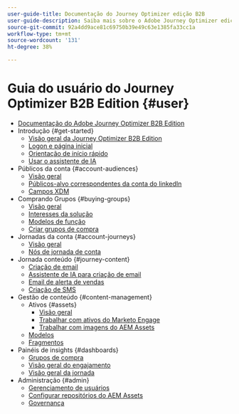 ```yaml
---
user-guide-title: Documentação do Journey Optimizer edição B2B
user-guide-description: Saiba mais sobre o Adobe Journey Optimizer edição B2B e como você pode usá-lo para orquestrar jornadas de conta e de grupo de compra usando a IA gerativa integrada e a automação líder do setor.
source-git-commit: 92a4dd9ace81c69750b39e49c63e1385fa33cc1a
workflow-type: tm+mt
source-wordcount: '131'
ht-degree: 38%

---
```



# Guia do usuário do Journey Optimizer B2B Edition {#user}

+ [Documentação do Adobe Journey Optimizer B2B Edition](guide-overview.md)
+ Introdução {#get-started}
   + [Visão geral da Journey Optimizer B2B Edition](about-journey-optimizer-b2b-edition.md)
   + [Logon e página inicial](home-page.md)
   + [Orientação de início rápido](./start/get-started.md)
   + [Usar o assistente de IA](./start/ai-assistant.md)
+ Públicos da conta {#account-audiences}
   + [Visão geral](./audiences/account-audience-overview.md)
   + [Públicos-alvo correspondentes da conta do linkedIn](./data/linkedin-account-matched-audiences.md)
   + [Campos XDM](./data/field-mapping.md)
+ Comprando Grupos {#buying-groups}
   + [Visão geral](./buying-groups/buying-groups-overview.md)
   + [Interesses da solução](./buying-groups/solution-interests.md)
   + [Modelos de função](./buying-groups/buying-groups-role-templates.md)
   + [Criar grupos de compra](./buying-groups/buying-groups-create.md)
+ Jornadas da conta {#account-journeys}
   + [Visão geral](./journeys/journey-overview.md)
   + [Nós de jornada de conta](./journeys/journey-nodes.md)
+ Jornada conteúdo {#journey-content}
   + [Criação de email](./content/email-authoring.md)
   + [Assistente de IA para criação de email](./content/ai-assistant-emails.md)
   + [Email de alerta de vendas](./content/sales-alert-email.md)
   + [Criação de SMS](./content/sms-authoring.md)
+ Gestão de conteúdo {#content-management}
   + Ativos {#assets}
      + [Visão geral](./content/assets-overview.md)
      + [Trabalhar com ativos do Marketo Engage](./content/marketo-engage-design-studio.md)
      + [Trabalhar com imagens do AEM Assets](./content/aem-assets.md)
   + [Modelos](./content/email-templates.md)
   + [Fragmentos](./content/fragments.md)
+ Painéis de insights {#dashboards}
   + [Grupos de compra](./dashboards/buying-groups-dashboard.md)
   + [Visão geral do engajamento](./dashboards/engagement-dashboard.md)
   + [Visão geral da jornada](./dashboards/journeys-dashboard.md)
+ Administração {#admin}
   + [Gerenciamento de usuários](./admin/user-management.md)
   + [Configurar repositórios do AEM Assets](./admin/configure-aem-repositories.md)
   + [Governança](./admin/governance.md)
